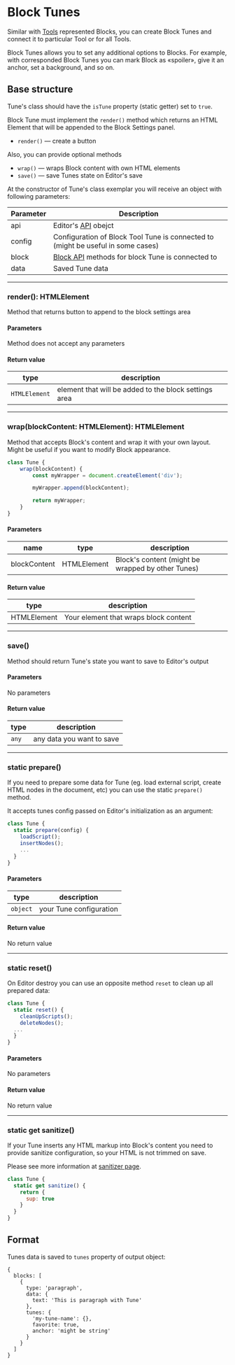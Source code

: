 # Block Tunes

Similar with [Tools](tools.md) represented Blocks, you can create Block Tunes and connect it to particular Tool or for all Tools.

Block Tunes allows you to set any additional options to Blocks. For example, with corresponded Block Tunes you can mark Block as «spoiler», give it an anchor, set a background, and so on.

## Base structure

Tune's class should have the `isTune` property (static getter) set to `true`.

Block Tune must implement the `render()` method which returns an HTML Element that will be appended to the Block Settings panel.

- `render()` — create a button

Also, you can provide optional methods

- `wrap()` — wraps Block content with own HTML elements
- `save()` — save Tunes state on Editor's save

At the constructor of Tune's class exemplar you will receive an object with following parameters:

| Parameter | Description |
| --------- | ----------- |
| api  | Editor's [API](api.md) obejct |
| config | Configuration of Block Tool Tune is connected to (might be useful in some cases) |
| block | [Block API](api.md#block-api) methods for block Tune is connected to |
| data | Saved Tune data |

---

### render(): HTMLElement

Method that returns button to append to the block settings area

#### Parameters

Method does not accept any parameters

#### Return value

type | description |
-- | -- |
`HTMLElement` | element that will be added to the block settings area |

---

### wrap(blockContent: HTMLElement): HTMLElement

Method that accepts Block's content and wrap it with your own layout.
Might be useful if you want to modify Block appearance.

```javascript
class Tune {
    wrap(blockContent) {
        const myWrapper = document.createElement('div');

        myWrapper.append(blockContent);

        return myWrapper;
    }
}
```

#### Parameters

name | type | description |
-- |-- | -- |
blockContent | HTMLElement | Block's content (might be wrapped by other Tunes) |

#### Return value

| type | description |
| -- | -- |
| HTMLElement | Your element that wraps block content |

---

### save()

Method should return Tune's state you want to save to Editor's output

#### Parameters

No parameters

#### Return value

type | description |
-- | -- |
`any` | any data you want to save |

---

### static prepare()

If you need to prepare some data for Tune (eg. load external script, create HTML nodes in the document, etc) you can use the static `prepare()` method.

It accepts tunes config passed on Editor's initialization as an argument:


```javascript
class Tune {
  static prepare(config) {
    loadScript();
    insertNodes();
    ...
  }
}
```

#### Parameters

type | description |
-- | -- |
`object` | your Tune configuration |


#### Return value

No return value

---

### static reset()

On Editor destroy you can use an opposite method `reset` to clean up all prepared data:

```javascript
class Tune {
  static reset() {
    cleanUpScripts();
    deleteNodes();
  ...
  }
}
```

#### Parameters

No parameters

#### Return value

No return value

---

### static get sanitize()

If your Tune inserts any HTML markup into Block's content you need to provide sanitize configuration, so your HTML is not trimmed on save.

Please see more information at [sanitizer page](sanitizer.md).


```javascript
class Tune {
  static get sanitize() {
    return {
      sup: true
    }
  }
}
```

## Format

Tunes data is saved to `tunes` property of output object:

```
{
  blocks: [
    {
      type: 'paragraph',
      data: {
        text: 'This is paragraph with Tune'
      },
      tunes: {
        'my-tune-name': {},
        favorite: true,
        anchor: 'might be string'
      }
    }
  ]
}
```
